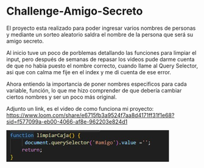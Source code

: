 # Challenge-Amigo-Secreto
El proyecto esta realizado para poder ingresar varios nombres de personas y mediante un sorteo aleatorio 
saldra el nombre de la persona que será su amigo secreto.

Al inicio tuve un poco de porblemas detallando las funciones para limpiar el input, pero después de semanas de repasar los 
videos pude darme cuenta de que no habia puesto el nombre correcto, cuando llame al Query Selector, asi que con calma me fije 
en el index y me di cuenta de ese error.

Ahora entiendo la importancia de poner nombres especificos para cada variable, función, lo que me hizo comprender de que debería
cambiar ciertos nombres y ser un poco más original.

Adjunto un link, es el video de como funciona mi proyecto:
https://www.loom.com/share/e6715fb3a9524f7aa8d4171ff31f1e68?sid=f577099a-eb00-4066-af8e-962203e824d1


![This is an alt text.](/assets/input.jpg "This is a sample image.")

